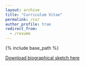 ```yaml
---
layout: archive
title: "Curriculum Vitae"
permalink: /cv/
author_profile: true
redirect_from:
  - /resume
---
```


{% include base_path %}

[Download biographical sketch here](http://shbrainard.github.io/files/UW_biosketch_2023_04_17.pdf)

